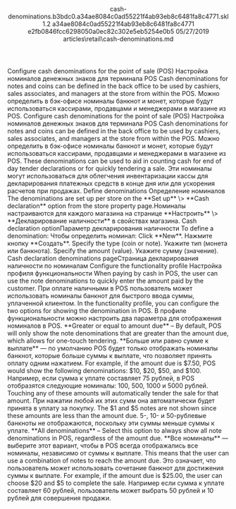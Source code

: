 <?xml version="1.0" encoding="UTF-8"?>
<xliff xmlns:logoport="urn:logoport:xliffeditor:xliff-extras:1.0" xmlns:xsi="http://www.w3.org/2001/XMLSchema-instance" xmlns="urn:oasis:names:tc:xliff:document:1.2" xmlns:xliffext="urn:microsoft:content:schema:xliffextensions" version="1.2" xsi:schemaLocation="urn:oasis:names:tc:xliff:document:1.2 xliff-core-1.2-transitional.xsd">
  <file datatype="xml" source-language="en-US" original="cash-denominations.md" target-language="ru-RU">
    <header>
      <tool tool-company="Microsoft" tool-version="1.0-7889195" tool-name="mdxliff" tool-id="mdxliff"/>
      <xliffext:skl_file_name>cash-denominations.b3bdc0.a34ae8084c0ad55221f4ab93eb8c6481fa8c4771.skl</xliffext:skl_file_name>
      <xliffext:version>1.2</xliffext:version>
      <xliffext:ms.openlocfilehash>a34ae8084c0ad55221f4ab93eb8c6481fa8c4771</xliffext:ms.openlocfilehash>
      <xliffext:ms.sourcegitcommit>e2fb0846fcc6298050a0ec82c302e5eb5254e0b5</xliffext:ms.sourcegitcommit>
      <xliffext:ms.lasthandoff>05/27/2019</xliffext:ms.lasthandoff>
      <xliffext:ms.openlocfilepath>articles\retail\cash-denominations.md</xliffext:ms.openlocfilepath>
    </header>
    <body>
      <group extype="content" id="content">
        <trans-unit xml:space="preserve" translate="yes" id="101" restype="x-metadata">
          <source>Configure cash denominations for the point of sale (POS)</source>
        <target logoport:matchpercent="101" state="translated" state-qualifier="leveraged-tm">Настройка номиналов денежных знаков для терминала POS</target></trans-unit>
        <trans-unit xml:space="preserve" translate="yes" id="102" restype="x-metadata">
          <source>Cash denominations for notes and coins can be defined in the back office to be used by cashiers, sales associates, and managers at the store from within the POS.</source>
        <target logoport:matchpercent="101" state="translated" state-qualifier="leveraged-tm">Можно определить в бэк-офисе номиналы банкнот и монет, которые будут использоваться кассирами, продавцами и менеджерами в магазине из POS.</target></trans-unit>
        <trans-unit xml:space="preserve" translate="yes" id="103">
          <source>Configure cash denominations for the point of sale (POS)</source>
        <target logoport:matchpercent="101" state="translated" state-qualifier="leveraged-tm">Настройка номиналов денежных знаков для терминала POS</target></trans-unit>
        <trans-unit xml:space="preserve" translate="yes" id="104">
          <source>Cash denominations for notes and coins can be defined in the back office to be used by cashiers, sales associates, and managers at the store from within the POS.</source>
        <target logoport:matchpercent="101" state="translated" state-qualifier="leveraged-tm">Можно определить в бэк-офисе номиналы банкнот и монет, которые будут использоваться кассирами, продавцами и менеджерами в магазине из POS.</target></trans-unit>
        <trans-unit xml:space="preserve" translate="yes" id="105">
          <source>These denominations can be used to aid in counting cash for end of day tender declarations or for quickly tendering a sale.</source>
        <target logoport:matchpercent="101" state="translated" state-qualifier="leveraged-tm">Эти номиналы могут использоваться для облегчения инвентаризации кассы для декларирования платежных средств в конце дня или для ускорения расчетов при продажах.</target></trans-unit>
        <trans-unit xml:space="preserve" translate="yes" id="106">
          <source>Define denominations</source>
        <target logoport:matchpercent="101" state="translated" state-qualifier="leveraged-tm">Определение номиналов</target></trans-unit>
        <trans-unit xml:space="preserve" translate="yes" id="107">
          <source>The denominations are set up per store on the <bpt id="p1">**</bpt>Set up<ept id="p1">**</ept> <ph id="ph1">\&gt;</ph> <bpt id="p2">**</bpt>Cash declaration<ept id="p2">**</ept> option from the store property page.</source><target logoport:matchpercent="98" state="translated" state-qualifier="fuzzy-match">Номиналы настраиваются для каждого магазина на странице <bpt id="p1">**</bpt>Настроить<ept id="p1">**</ept> <ph id="ph1">\&gt;</ph> <bpt id="p2">**</bpt>Декларирование наличности<ept id="p2">**</ept> в свойствах магазина.</target>
        </trans-unit>
        <trans-unit xml:space="preserve" translate="yes" id="108">
          <source>Cash declaration option</source><target logoport:matchpercent="72" state="translated" state-qualifier="fuzzy-match">Параметр декларирования наличности</target>
        </trans-unit>
        <trans-unit xml:space="preserve" translate="yes" id="109">
          <source>To define a denomination:</source>
        <target logoport:matchpercent="100" state="translated" state-qualifier="leveraged-tm">Чтобы определить номинал:</target></trans-unit>
        <trans-unit xml:space="preserve" translate="yes" id="110">
          <source>Click <bpt id="p1">**</bpt>New<ept id="p1">**</ept>.</source>
        <target logoport:matchpercent="100" state="translated" state-qualifier="leveraged-tm">Нажмите кнопку <bpt id="p1">**</bpt>Создать<ept id="p1">**</ept>.</target></trans-unit>
        <trans-unit xml:space="preserve" translate="yes" id="111">
          <source>Specify the type (coin or note).</source>
        <target logoport:matchpercent="100" state="translated" state-qualifier="leveraged-tm">Укажите тип (монета или банкнота).</target></trans-unit>
        <trans-unit xml:space="preserve" translate="yes" id="112">
          <source>Specify the amount (value).</source>
        <target logoport:matchpercent="100" state="translated" state-qualifier="leveraged-tm">Укажите сумму (значение).</target></trans-unit>
        <trans-unit xml:space="preserve" translate="yes" id="113">
          <source>Cash declaration denominations page</source><target logoport:matchpercent="85" state="translated" state-qualifier="fuzzy-match">Страница декларирования наличности по номиналам</target>
        </trans-unit>
        <trans-unit xml:space="preserve" translate="yes" id="114">
          <source>Configure the functionality profile</source>
        <target logoport:matchpercent="100" state="translated" state-qualifier="leveraged-tm">Настройка профиля функциональности</target></trans-unit>
        <trans-unit xml:space="preserve" translate="yes" id="115">
          <source>When paying by cash in POS, the user can use the note denominations to quickly enter the amount paid by the customer.</source>
        <target logoport:matchpercent="100" state="translated" state-qualifier="leveraged-tm">При оплате наличными в POS пользователь может использовать номиналы банкнот для быстрого ввода суммы, уплаченной клиентом.</target></trans-unit>
        <trans-unit xml:space="preserve" translate="yes" id="116">
          <source>In the functionality profile, you can configure the two options for showing the denomination in POS.</source>
        <target logoport:matchpercent="101" state="translated" state-qualifier="leveraged-tm">В профиле функциональности можно настроить два параметра для отображения номиналов в POS.</target></trans-unit>
        <trans-unit xml:space="preserve" translate="yes" id="117">
          <source><bpt id="p1">**</bpt>Greater or equal to amount due<ept id="p1">**</ept> – By default, POS will only show the note denominations that are greater than the amount due, which allows for one-touch tendering.</source>
        <target logoport:matchpercent="101" state="translated" state-qualifier="leveraged-tm"><bpt id="p1">**</bpt>Больше или равно сумме к выплате<ept id="p1">**</ept> — по умолчанию POS будет только отображать номиналы банкнот, которые больше суммы к выплате, что позволяет принять оплату одним нажатием.</target></trans-unit>
        <trans-unit xml:space="preserve" translate="yes" id="118">
          <source>For example, if the amount due is $7.50, POS would show the following denominations: $10, $20, $50, and $100.</source>
        <target logoport:matchpercent="101" state="translated" state-qualifier="leveraged-tm">Например, если сумма к уплате составляет 75 рублей, в POS отобразятся следующие номиналы: 100, 500, 1000 и 5000 рублей.</target></trans-unit>
        <trans-unit xml:space="preserve" translate="yes" id="119">
          <source>Touching any of these amounts will automatically tender the sale for that amount.</source>
        <target logoport:matchpercent="101" state="translated" state-qualifier="leveraged-tm">При нажатии любой их этих сумм она автоматически будет принята в уплату за покупку.</target></trans-unit>
        <trans-unit xml:space="preserve" translate="yes" id="120">
          <source>The $1 and $5 notes are not shown since these amounts are less than the amount due.</source>
        <target logoport:matchpercent="101" state="translated" state-qualifier="leveraged-tm">5-, 10- и 50-рублевые банкноты не отображаются, поскольку эти суммы меньше суммы к уплате.</target></trans-unit>
        <trans-unit xml:space="preserve" translate="yes" id="121">
          <source><bpt id="p1">**</bpt>All denominations<ept id="p1">**</ept> – Select this option to always show all note denominations in POS, regardless of the amount due.</source>
        <target logoport:matchpercent="101" state="translated" state-qualifier="leveraged-tm"><bpt id="p1">**</bpt>Все номиналы<ept id="p1">**</ept> — выберите этот вариант, чтобы в POS всегда отображались все номиналы, независимо от суммы к выплате.</target></trans-unit>
        <trans-unit xml:space="preserve" translate="yes" id="122">
          <source>This means that the user can use a combination of notes to reach the amount due.</source>
        <target logoport:matchpercent="101" state="translated" state-qualifier="leveraged-tm">Это означает, что пользователь может использовать сочетание банкнот для достижения суммы к выплате.</target></trans-unit>
        <trans-unit xml:space="preserve" translate="yes" id="123">
          <source>For example, if the amount due is $25.00, the user can choose $20 and $5 to complete the sale.</source>
        <target logoport:matchpercent="101" state="translated" state-qualifier="leveraged-tm">Например если сумма к уплате составляет 60 рублей, пользователь может выбрать 50 рублей и 10 рублей для совершения продажи.</target></trans-unit>
      </group>
    </body>
  </file>
</xliff>